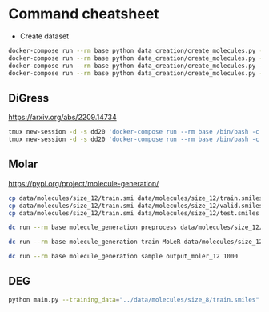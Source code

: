 # Command cheatsheet

- Create dataset

```bash
docker-compose run --rm base python data_creation/create_molecules.py --atom-size 8 && \
docker-compose run --rm base python data_creation/create_molecules.py --atom-size 20 && \
docker-compose run --rm base python data_creation/create_molecules.py --atom-size 25 && \
docker-compose run --rm base python data_creation/create_molecules.py --atom-size 30
```

## DiGress

<https://arxiv.org/abs/2209.14734>

```bash
tmux new-session -d -s dd20 'docker-compose run --rm base /bin/bash -c "cd /app/DiGress && python dgd/main.py model=discrete general.gpus=1 max_num_atoms=20"'
tmux new-session -d -s dd20 'docker-compose run --rm base /bin/bash -c "cd /app/DiGress && python dgd/main.py model=continuous general.gpus=1 max_num_atoms=20"'
```

## Molar

<https://pypi.org/project/molecule-generation/>

```bash
cp data/molecules/size_12/train.smi data/molecules/size_12/train.smiles
cp data/molecules/size_12/train.smi data/molecules/size_12/valid.smiles
cp data/molecules/size_12/train.smi data/molecules/size_12/test.smiles
```

```bash
dc run --rm base molecule_generation preprocess data/molecules/size_12/ data/molecules/size_12_moler/ data/molecules/size_12_moler_tracke/
```

```bash
dc run --rm base molecule_generation train MoLeR data/molecules/size_12_moler_tracke/ --save-dir output_moler_12
```

```bash
dc run --rm base molecule_generation sample output_moler_12 1000
```

## DEG

```bash
python main.py --training_data="../data/molecules/size_8/train.smiles" --output output_deg_8
```
